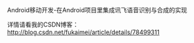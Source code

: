 Android移动开发-在Android项目里集成讯飞语音识别与合成的实现

详情请看我的CSDN博客：
http://blog.csdn.net/fukaimei/article/details/78499311
